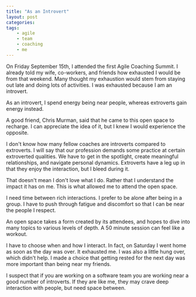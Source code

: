 ```yaml
---
title: "As an Introvert"
layout: post
categories:
tags:
    - agile
    - team
    - coaching
    - me
---
```

On Friday September 15th, I attended the first Agile Coaching Summit. I already told my wife, co-workers, and friends
how exhausted I would be from that weekend. Many thought my exhaustion would stem from staying out late and doing lots
of activities. I was exhausted because I am an introvert.

As an introvert, I spend energy being near people, whereas extroverts gain energy instead.

A good friend, Chris Murman, said that he came to this open space to recharge. I can appreciate the idea of it, but
I knew I would experience the opposite.

I don't know how many fellow coaches are introverts compared to extroverts. I will say that our profession demands some
practice at certain extroverted qualities. We have to get in the spotlight, create meaningful relationships, and
navigate personal dynamics. Extroverts have a leg up in that they enjoy the interaction, but I bleed during it.

That doesn't mean I don't love what I do. Rather that I understand the impact it has on me. This is what allowed me to
attend the open space.

I need time between rich interactions. I prefer to be alone after being in a group. I have to push through fatigue and
discomfort so that I can be near the people I respect.

An open space takes a form created by its attendees, and hopes to dive into many topics to various levels of depth.
A 50 minute session can feel like a workout. 

I have to choose when and how I interact. In fact, on Saturday I went home as soon as the day was over. It exhausted
me. I was also a little hung over, which didn't help. I made a choice that getting rested for the next day was more
important than being near my friends. 

I suspect that if you are working on a software team you are working near a good number of introverts. If they are like
me, they may crave deep interaction with people, but need space between.
